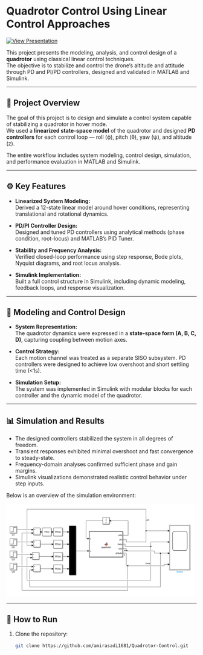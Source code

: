 # Quadrotor Control Using Linear Control Approaches
[![View Presentation](https://img.shields.io/badge/Prezi_Presentation-Click_to_View-blue?style=flat-square&logo=prezi)](https://prezi.com/view/pKVziI47jyfyDhwvlBkc/)

This project presents the modeling, analysis, and control design of a **quadrotor** using classical linear control techniques.  
The objective is to stabilize and control the drone’s altitude and attitude through PD and PI/PD controllers, designed and validated in MATLAB and Simulink.

---

## 📘 Project Overview

The goal of this project is to design and simulate a control system capable of stabilizing a quadrotor in hover mode.  
We used a **linearized state-space model** of the quadrotor and designed **PD controllers** for each control loop — roll (ϕ), pitch (θ), yaw (ψ), and altitude (z).

The entire workflow includes system modeling, control design, simulation, and performance evaluation in MATLAB and Simulink.

---

## ⚙️ Key Features

- **Linearized System Modeling:**  
  Derived a 12-state linear model around hover conditions, representing translational and rotational dynamics.

- **PD/PI Controller Design:**  
  Designed and tuned PD controllers using analytical methods (phase condition, root-locus) and MATLAB’s PID Tuner.

- **Stability and Frequency Analysis:**  
  Verified closed-loop performance using step response, Bode plots, Nyquist diagrams, and root locus analysis.

- **Simulink Implementation:**  
  Built a full control structure in Simulink, including dynamic modeling, feedback loops, and response visualization.

---

## 🧩 Modeling and Control Design

- **System Representation:**  
  The quadrotor dynamics were expressed in a **state-space form (A, B, C, D)**, capturing coupling between motion axes.

- **Control Strategy:**  
  Each motion channel was treated as a separate SISO subsystem. PD controllers were designed to achieve low overshoot and short settling time (<1s).

- **Simulation Setup:**  
  The system was implemented in Simulink with modular blocks for each controller and the dynamic model of the quadrotor.

---

## 📊 Simulation and Results

- The designed controllers stabilized the system in all degrees of freedom.  
- Transient responses exhibited minimal overshoot and fast convergence to steady-state.  
- Frequency-domain analyses confirmed sufficient phase and gain margins.  
- Simulink visualizations demonstrated realistic control behavior under step inputs.

Below is an overview of the simulation environment:

![Simulink Model](docs/figures/simulink_model.png)

---

## 🚀 How to Run

1. Clone the repository:
   ```bash
   git clone https://github.com/amirasadi1681/Quadrotor-Control.git
